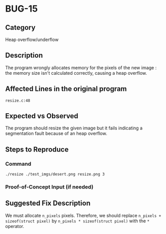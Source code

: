 # BUG-15
## Category
Heap overflow/underflow

## Description
The program wrongly allocates memory for the pixels of the new image : the memory size isn't calculated correctly, causing a heap overflow.

## Affected Lines in the original program
`resize.c:48`

## Expected vs Observed
The program should resize the given image but it fails indicating a segmentation fault because of an heap overflow.

## Steps to Reproduce

### Command
```
./resize ./test_imgs/desert.png resize.png 3
```
### Proof-of-Concept Input (if needed)

## Suggested Fix Description
We must allocate `n_pixels` pixels. Therefore, we should replace `n_pixels + sizeof(struct pixel)` by `n_pixels * sizeof(struct pixel)` with the `*` operator.